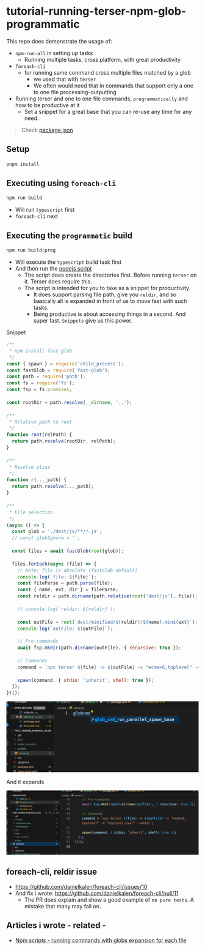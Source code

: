 # tutorial-running-terser-npm-glob-programmatic

This repo does demonstrate the usage of:

- `npm-run-all` in setting up tasks
  - Running multiple tasks, cross platform, with great productivity
- `foreach-cli`
  - for running same command cross multiple files matched by a glob
    - we used that with `terser`
    - We often would need that in commands that support only a one to one file processing-outputting
- Running terser and one to one file commands, `programmatically` and how to be productive at it
  - Set a snippet for a great base that you can re-use any time for any need.

> Check [package.json](package.json)

## Setup

```bash
pnpm install
```

## Executing using `foreach-cli`

```bash
npm run build
```

- Will run `typescript` first
- `foreach-cli` next

## Executing the `programmatic` build

```bash
npm run build:prog
```

- Will execute the `typescript` build task first
- And then run the [nodejs script](scripts/terser.js)
  - The script does create the directories first. Before running `terser` on it. Terser does require this.
  - The script is intended for you to take as a snippet for productivity
    - It does support parsing file path, give you `reldir`, and so basically all is expanded in front of us to move fast with such tasks.
    - Being productive is about accessing things in a second. And super fast. `Snippets` give us this power.

Snippet

```js
/**
 * npm install fast-glob
 */
const { spawn } = require('child_process');
const fastGlob = require('fast-glob');
const path = require('path');
const fs = require('fs');
const fsp = fs.promises;

const rootDir = path.resolve(__dirname, '..');

/**
 * Relative path to root
 */
function root(relPath) {
  return path.resolve(rootDir, relPath);
}

/**
 * Resolve alias
 */
function r(..._path) {
  return path.resolve(..._path);
}

/**
 * File selection
 */
(async () => {
  const glob = './dest/js/**/*.js';
  // const globIgnore = '';

  const files = await fastGlob(root(glob));

  files.forEach(async (file) => {
    // Note: file is absolute (fastGlob default)
    console.log(`file: ${file}`);
    const fileParse = path.parse(file);
    const { name, ext, dir } = fileParse;
    const reldir = path.dirname(path.relative(root('dest/js'), file));

    // console.log(`reldir: ${reldir}`);

    const outFile = root(`dest/minified/${reldir}/${name}.min${ext}`);
    console.log(`outFile: ${outFile}`);

    // Pre-commands
    await fsp.mkdir(path.dirname(outFile), { recursive: true });

    // Commands
    command = `npx terser ${file} -o ${outFile} -c "ecma=6,toplevel" -m "toplevel,eval" --mkdir`;

    spawn(command, { stdio: 'inherit', shell: true });
  });
})();
```

![](imgs/2023-11-08-01-16-47.png)

And it expands

![](imgs/2023-11-08-01-17-26.png)

## foreach-cli, reldir issue

- https://github.com/danielkalen/foreach-cli/issues/10
- And fix i wrote: https://github.com/danielkalen/foreach-cli/pull/11
  - The PR does explain and show a good example of `no pure tests`. A mistake that many may fall on.

## Articles i wrote - related -

- [Npm scripts - running commands with globs expansion for each file](https://medium.com/@allalmohamedlamine/npm-scripts-running-commands-with-globs-expansion-for-each-file-46efc17b80bb)